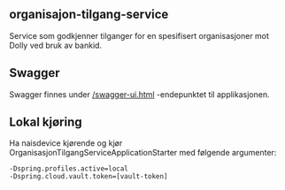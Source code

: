 ## organisajon-tilgang-service

Service som godkjenner tilganger for en spesifisert organisasjoner mot Dolly ved bruk av bankid.

## Swagger

Swagger finnes under [/swagger-ui.html](https://testnav-organisasjon-tilgang-service.dev.intern.nav.no/swagger-ui.html)
-endepunktet til applikasjonen.

## Lokal kjøring

Ha naisdevice kjørende og kjør OrganisasjonTilgangServiceApplicationStarter med følgende argumenter:

``` 
-Dspring.profiles.active=local
-Dspring.cloud.vault.token=[vault-token]
```
